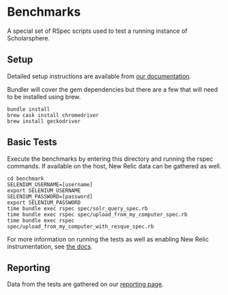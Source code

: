 # Benchmarks

A special set of RSpec scripts used to test a running instance of Scholarsphere.

## Setup

Detailed setup instructions are available from [our documentation](http://sites.psu.edu/dltdocs/?p=4166).

Bundler will cover the gem dependencies but there are a few that will need to be installed using
brew.

    bundle install
    brew cask install chromedriver
    brew install geckodriver

## Basic Tests

Execute the benchmarks by entering this directory and running the rspec commands. If
available on the host, New Relic data can be gathered as well.

    cd benchmark
    SELENIUM_USERNAME=[username]
    export SELENIUM_USERNAME
    SELENIUM_PASSWORD=[password]
    export SELENIUM_PASSWORD
    time bundle exec rspec spec/solr_query_spec.rb
    time bundle exec rspec spec/upload_from_my_computer_spec.rb
    time bundle exec rspec spec/upload_from_my_computer_with_resque_spec.rb

For more information on running the tests as well as enabling New Relic instrumentation,
see [the docs](http://sites.psu.edu/dltdocs/?p=4258).

## Reporting

Data from the tests are gathered on our [reporting page](http://sites.psu.edu/dltdocs/?p=4265).
